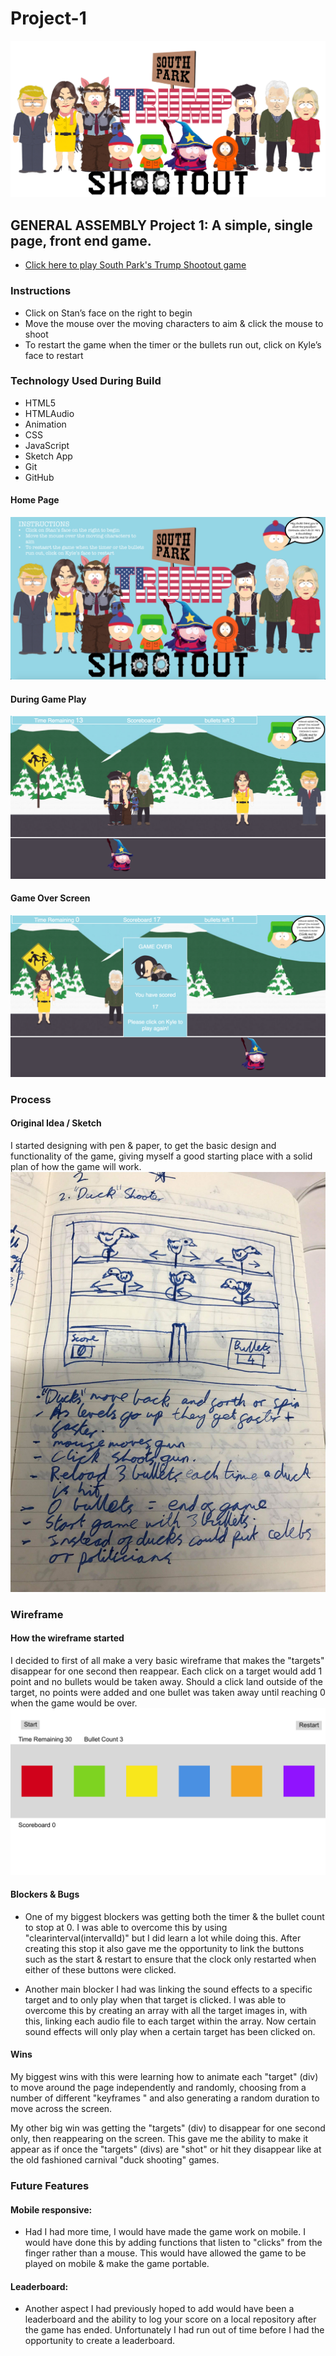 # Project-1
![banner](./images/banner.png)

## GENERAL ASSEMBLY Project 1: A simple, single page, front end game.

- [Click here to play South Park's Trump Shootout game](https://maxcramer.github.io/Project-1/)

### Instructions

* Click on Stan’s face on the right to begin
* Move the mouse over the moving characters to aim & click the mouse to shoot
* To restart the game when the timer or the bullets run out, click on Kyle’s face to restart

### Technology Used During Build

* HTML5
* HTMLAudio
* Animation
* CSS
* JavaScript
* Sketch App
* Git
* GitHub

#### Home Page
![Home Screen](./screenshots/home.png)
#### During Game Play
![In Play](./screenshots/inGame.png)
#### Game Over Screen
![Game Over](./screenshots/gameOver.png)

### Process


#### Original Idea / Sketch
I started designing with pen & paper, to get the basic design and functionality of the game, giving myself a good starting place with a solid plan of how the game will work.
![Original Sketch](./screenshots/sketch.jpg)

### Wireframe
#### How the wireframe started
I decided to first of all make a very basic wireframe that makes the "targets" disappear for one second then reappear. Each click on a target would add 1 point and no bullets would be taken away. Should a click land outside of the target, no points were added and one bullet was taken away until reaching 0 when the game would be over.
![Wireframe](./screenshots/minimal.jpg)

#### Blockers & Bugs
- One of my biggest blockers was getting both the timer & the bullet count to stop at 0. I was able to overcome this by using "clearinterval(intervalId)" but I did learn a lot while doing this. After creating this stop it also gave me the opportunity to link the buttons  such as the start & restart to ensure that the clock only restarted when either of these buttons were clicked.

- Another main blocker I had was linking the sound effects to a specific target and to only play when that target is clicked. I was able to overcome this by creating an array with all the target images in, with this, linking each audio file to each target within the array. Now certain sound effects will only play when a certain target has been clicked on.

#### Wins
My biggest wins with this were learning how to animate each "target" (div) to move around the page independently and randomly, choosing from a number of different "keyframes " and also generating a random duration to move across the screen.

My other big win was getting the "targets" (div) to disappear for one second only, then reappearing on the screen. This gave me the ability to make it appear as if once the "targets" (divs) are "shot" or hit they disappear like at the old fashioned carnival "duck shooting" games.

### Future Features

#### Mobile responsive:
- Had I had more time, I would have made the game work on mobile. I would have done this by adding functions that listen to "clicks" from the finger rather than a mouse. This would have allowed the game to be played on mobile & make the game portable.

#### Leaderboard:
- Another aspect I had previously hoped to add would have been a leaderboard and the ability to log your score on a local repository after the game has ended. Unfortunately I had run out of time before I had the opportunity to create a leaderboard.
